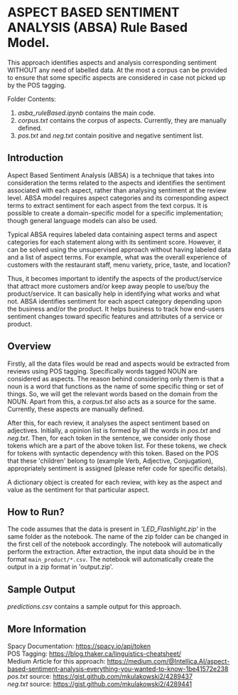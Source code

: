 # ASPECT BASED SENTIMENT ANALYSIS (ABSA) Rule Based Model.

This approach identifies aspects and analysis corresponding sentiment WITHOUT any need of labelled data. At the most a corpus can be provided to ensure that some specific aspects are considered in case not picked up by the POS tagging.

Folder Contents:
1) *asba_ruleBased.ipynb* contains the main code.
2) *corpus.txt* contains the corpus of aspects. Currently, they are manually defined.
3) *pos.txt* and *neg.txt* contain positive and negative sentiment list.


## Introduction

Aspect Based Sentiment Analysis (ABSA) is a technique that takes into consideration the terms related to the aspects and identifies the sentiment associated with each aspect, rather than analysing sentiment at the review level. ABSA model requires aspect categories and its corresponding aspect terms to extract sentiment for each aspect from the text corpus. It is possible to create a domain-specific model for a specific implementation; though general language models can also be used.

Typical ABSA requires labeled data containing aspect terms and aspect categories for each statement along with its sentiment score. However, it can be solved using the unsupervised approach without having labeled data and a list of aspect terms. For example, what was the overall experience of customers with the restaurant staff, menu variety, price, taste, and location?

Thus, it becomes important to identify the aspects of the product/service that attract more customers and/or keep away people to use/buy the product/service. It can basically help in identifying what works and what not. ABSA identifies sentiment for each aspect category depending upon the business and/or the product. It helps business to track how end-users sentiment changes toward specific features and attributes of a service or product.

## Overview

Firstly, all the data files would be read and aspects would be extracted from reviews using POS tagging. Specifically words tagged NOUN are considered as aspects. The reason behind considering only them is that a noun is a word that functions as the name of some specific thing or set of things. So, we will get the relevant words based on the domain from the NOUN. Apart from this, a *corpus.txt* also acts as a source for the same. Currently, these aspects are manually defined.

After this, for each review, it analyses the aspect sentiment based on adjectives. Initially, a opinion list is formed by all the words in *pos.txt* and *neg.txt*. Then, for each token in the sentence, we consider only those tokens which are a part of the above token list. For these tokens, we check for tokens with syntactic dependency with this token. Based on the POS that these 'children' belong to (example Verb, Adjective, Conjugation), appropriately sentiment is assigned (please refer code for specific details).

A dictionary object is created for each review, with key as the aspect and value as the sentiment for that particular aspect.

## How to Run?

The code assumes that the data is present in *'LED_Flashlight.zip'* in the same folder as the notebook. The name of the zip folder can be changed in the first cell of the notebook accordingly. The notebook will automatically perform the extraction. After extraction, the input data should be in the format ```main_product/*.csv```.
The notebook will automatically create the output in a zip format in 'output.zip'.

## Sample Output
*predictions.csv* contains a sample output for this approach.

## More Information

Spacy Documentation: https://spacy.io/api/token <br>
POS Tagging: https://blog.thaker.ca/linguistics-cheatsheet/ <br>
Medium Article for this approach: https://medium.com/@Intellica.AI/aspect-based-sentiment-analysis-everything-you-wanted-to-know-1be41572e238 <br>
*pos.txt* source: https://gist.github.com/mkulakowski2/4289437 <br>
*neg.txt* source: https://gist.github.com/mkulakowski2/4289441
